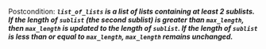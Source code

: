 Postcondition: ***`list_of_lists` is a list of lists containing at least 2 sublists. If the length of `sublist` (the second sublist) is greater than `max_length`, then `max_length` is updated to the length of `sublist`. If the length of `sublist` is less than or equal to `max_length`, `max_length` remains unchanged.***